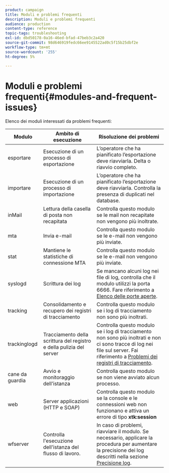 ```yaml
---
product: campaign
title: Moduli e problemi frequenti
description: Moduli e problemi frequenti
audience: production
content-type: reference
topic-tags: troubleshooting
exl-id: dbd50178-0a16-46ed-bfad-47beb3c2a420
source-git-commit: 98d646919fedc66ee9145522ad0c5f15b25dbf2e
workflow-type: tm+mt
source-wordcount: '255'
ht-degree: 5%

---
```


# Moduli e problemi frequenti{#modules-and-frequent-issues}

Elenco dei moduli interessati da problemi frequenti:

<table> 
 <thead> 
  <tr> 
   <th> Modulo </th> 
   <th> Ambito di esecuzione </th> 
   <th> Risoluzione dei problemi </th> 
  </tr> 
 </thead> 
 <tbody> 
  <tr> 
   <td> esportare </td> 
   <td> Esecuzione di un processo di esportazione<br /> </td> 
   <td> L’operatore che ha pianificato l’esportazione deve riavviarla. Delta o riavvio completo.<br /> </td> 
  </tr> 
  <tr> 
   <td> importare </td> 
   <td> Esecuzione di un processo di importazione<br /> </td> 
   <td> L’operatore che ha pianificato l’esportazione deve riavviarla. Controlla la presenza di duplicati nel database.<br /> </td> 
  </tr> 
  <tr> 
   <td> inMail </td> 
   <td> Lettura della casella di posta non recapitata<br /> </td> 
   <td> Controlla questo modulo se le mail non recapitate non vengono più inoltrate.<br /> </td> 
  </tr> 
  <tr> 
   <td> mta </td> 
   <td> Invia e-mail<br /> </td> 
   <td> Controlla questo modulo se le e-mail non vengono più inviate.<br /> </td> 
  </tr> 
  <tr> 
   <td> stat </td> 
   <td> Mantiene le statistiche di connessione MTA<br /> </td> 
   <td> Controlla questo modulo se le e-mail non vengono più inviate.<br /> </td> 
  </tr> 
  <tr> 
   <td> syslogd </td> 
   <td> Scrittura dei log<br /> </td> 
   <td> Se mancano alcuni log nei file di log, controlla che il modulo utilizzi la porta 6666. Fare riferimento a <a href="../../production/using/general-architecture.md#list-of-open-ports" target="_blank">Elenco delle porte aperte</a>.<br /> </td> 
  </tr> 
  <tr> 
   <td> tracking </td> 
   <td> Consolidamento e recupero dei registri di tracciamento<br /> </td> 
   <td> Controlla questo modulo se i log di tracciamento non sono più inoltrati.<br /> </td> 
  </tr> 
  <tr> 
   <td> trackinglogd </td> 
   <td> Tracciamento della scrittura del registro e della pulizia del server<br /> </td> 
   <td> Controlla questo modulo se i log di tracciamento non sono più inoltrati e non ci sono tracce di log nei file sul server. Fai riferimento a <a href="../../production/using/tracking-logs-issues.md" target="_blank">Problemi dei registri di tracciamento</a>.<br /> </td> 
  </tr> 
  <tr> 
   <td> cane da guardia </td> 
   <td> Avvio e monitoraggio dell'istanza<br /> </td> 
   <td> Controlla questo modulo se non viene avviato alcun processo.<br /> </td> 
  </tr> 
  <tr> 
   <td> web </td> 
   <td> Server applicazioni (HTTP e SOAP)<br /> </td> 
   <td> Controlla questo modulo se la console e le connessioni web non funzionano e attiva un errore di tipo <strong>xtk:session</strong><br /> </td> 
  </tr> 
  <tr> 
   <td> wfserver </td> 
   <td> Controlla l'esecuzione dell'istanza del flusso di lavoro.<br /> </td> 
   <td> In caso di problemi, riavviare il modulo. Se necessario, applicare la procedura per aumentare la precisione dei log descritti nella sezione <a href="../../production/using/log-precision.md" target="_blank">Precisione log</a>.<br /> </td> 
  </tr> 
 </tbody> 
</table>
